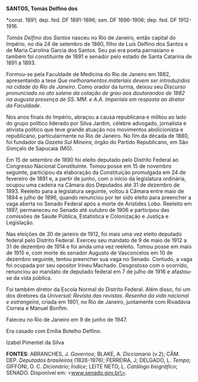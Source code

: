 **SANTOS, Tomás Delfino dos**

\*const. 1891; dep. fed. DF 1891-1896; sen. DF 1896-1906; dep. fed. DF
1912-1916.

*Tomás Delfino dos Santos* nasceu no Rio de Janeiro, então capital do
Império, no dia 24 de setembro de 1860, filho de Luís Delfino dos Santos
e de Maria Carolina Garcia dos Santos. Seu pai era poeta parnasiano e
também foi constituinte de 1891 e senador pelo estado de Santa Catarina
de 1891 a 1893.

Formou-se pela Faculdade de Medicina do Rio de Janeiro em 1882,
apresentando a tese *Que melhoramentos materiais devem ser introduzidos
na cidade do Rio de Janeiro*. Como orador da turma, deixou seu *Discurso
pronunciado no ato solene da colação de grau aos doutorandos de 1882 na
augusta presença de SS. MM. e A.A. Imperiais em resposta ao diretor da
Faculdade*.

Nos anos finais do Império, abraçou a causa republicana e militou ao
lado do grupo político liderado por Silva Jardim, célebre advogado,
jornalista e ativista político que teve grande atuação nos movimentos
abolicionista e republicano, particularmente no Rio de Janeiro. No fim
da década de 1880, foi fundador da *Gazeta Sul Mineira*, órgão do
Partido Republicano, em São Gonçalo de Sapucaia (MG).

Em 15 de setembro de 1890 foi eleito deputado pelo Distrito Federal ao
Congresso Nacional Constituinte. Tomou posse em 15 de novembro seguinte,
participou da elaboração da Constituição promulgada em 24 de fevereiro
de 1891 e, a partir de junho, com o início da legislatura ordinária,
ocupou uma cadeira na Câmara dos Deputados até 31 de dezembro de 1893.
Reeleito para a legislatura seguinte, voltou à Câmara entre maio de 1894
e julho de 1896, quando renunciou por ter sido eleito para preencher a
vaga aberta no Senado Federal após a morte de Aristides Lobo. Reeleito
em 1897, permaneceu no Senado até outubro de 1906 e participou das
comissões de Saúde Pública, Estatística e Colonização e Justiça e
Legislação.

Nas eleições de 30 de janeiro de 1912, foi mais uma vez eleito deputado
federal pelo Distrito Federal. Exerceu seu mandato de 9 de maio de 1912
a 31 de dezembro de 1914 e foi ainda uma vez reeleito. Tomou posse em
maio de 1915 e, com morte do senador Augusto de Vasconcelos em 10 de
dezembro seguinte, tentou preencher sua vaga no Senado. Contudo, a vaga
foi ocupada por seu opositor Irineu Machado. Desgostoso com o ocorrido,
renunciou ao mandato de deputado federal em 7 de julho de 1916 e
afastou-se da vida pública.

Foi também diretor da Escola Normal do Distrito Federal. Além disso, foi
um dos diretores da *Universal: Revista das revistas*. *Resenha da vida
nacional e estrangeira*, criada em 1901, no Rio de Janeiro, juntamente
com Rivadávia Correia e Manuel Bonfim.

Faleceu no Rio de Janeiro em 9 de junho de 1947.

Era casado com Emília Botelho Delfino.

Izabel Pimentel da Silva

**FONTES**: ABRANCHES, J. *Governos*; BLAKE, A. *Diccionario* (v.2);
CÂM. DEP. *Deputados brasileiros* (1826-1976); FERREIRA, J; DELGADO, L.
*Tempo;* GIFFONI, O. C. *Dicionário*; *Índice*; LEITE NETO, L. *Catálogo
biográfico*; SENADO. Disponível em: \<www.senado.gov.br\>.
